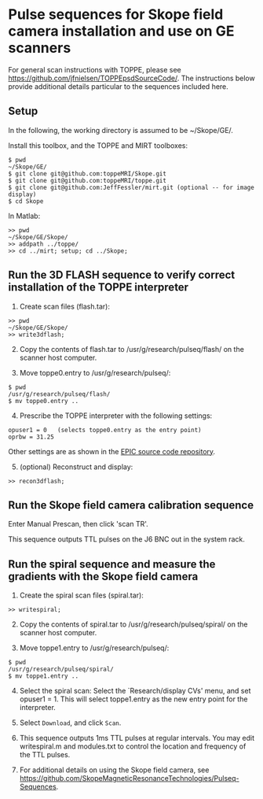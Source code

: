 # Pulse sequences for Skope field camera installation and use on GE scanners

For general scan instructions with TOPPE, 
please see <https://github.com/jfnielsen/TOPPEpsdSourceCode/>.
The instructions below provide additional details particular to
the sequences included here.


## Setup

In the following, the working directory is assumed to be ~/Skope/GE/.

Install this toolbox, and the TOPPE and MIRT toolboxes:
```
$ pwd
~/Skope/GE/
$ git clone git@github.com:toppeMRI/Skope.git
$ git clone git@github.com:toppeMRI/toppe.git
$ git clone git@github.com:JeffFessler/mirt.git (optional -- for image display)
$ cd Skope
```

In Matlab:
```
>> pwd
~/Skope/GE/Skope/
>> addpath ../toppe/
>> cd ../mirt; setup; cd ../Skope;
```

## Run the 3D FLASH sequence to verify correct installation of the TOPPE interpreter

1. Create scan files (flash.tar):
```
>> pwd
~/Skope/GE/Skope/
>> write3dflash;  
```

2. Copy the contents of flash.tar to /usr/g/research/pulseq/flash/
on the scanner host computer.

3. Move toppe0.entry to /usr/g/research/pulseq/:
```
$ pwd
/usr/g/research/pulseq/flash/
$ mv toppe0.entry ..
```

4. Prescribe the TOPPE interpreter with the following settings:
```
opuser1 = 0   (selects toppe0.entry as the entry point)
oprbw = 31.25 
```
Other settings are as shown in the 
[EPIC source code repository](https://github.com/jfnielsen/TOPPEpsdSourceCode/).

5. (optional) Reconstruct and display:
```
>> recon3dflash;
```


## Run the Skope field camera calibration sequence

Enter Manual Prescan, then click 'scan TR'.

This sequence outputs TTL pulses on the J6 BNC out in the system rack.


## Run the spiral sequence and measure the gradients with the Skope field camera

1. Create the spiral scan files (spiral.tar):
```
>> writespiral;
```

2. Copy the contents of spiral.tar to /usr/g/research/pulseq/spiral/ 
on the scanner host computer.

3. Move toppe1.entry to /usr/g/research/pulseq/:
```
$ pwd
/usr/g/research/pulseq/spiral/
$ mv toppe1.entry ..
```

4. Select the spiral scan:
   Select the `Research/display CVs' menu, and set opuser1 = 1. 
   This will select toppe1.entry as the new entry point for the interpreter.

5. Select `Download`, and click `Scan`.

6. This sequence outputs 1ms TTL pulses at regular intervals.
You may edit writespiral.m and modules.txt to control the location
and frequency of the TTL pulses.

7. For additional details on using the Skope field camera, see
<https://github.com/SkopeMagneticResonanceTechnologies/Pulseq-Sequences>.
